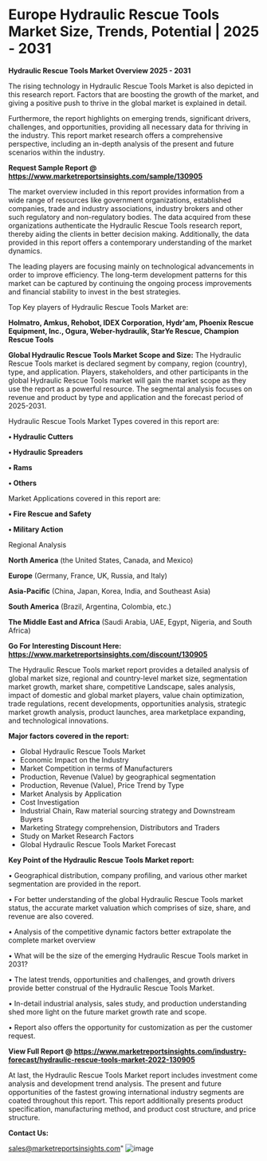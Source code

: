 # Europe Hydraulic Rescue Tools Market Size, Trends, Potential | 2025 - 2031

<Strong> Hydraulic Rescue Tools Market Overview 2025 - 2031</strong>

The rising technology in Hydraulic Rescue Tools Market is also depicted in this research report. Factors that are boosting the growth of the market, and giving a positive push to thrive in the global market is explained in detail.

Furthermore, the report highlights on emerging trends, significant drivers, challenges, and opportunities, providing all necessary data for thriving in the industry. This report market research offers a comprehensive perspective, including an in-depth analysis of the present and future scenarios within the industry.

<strong>Request Sample Report @ <a href=https://www.marketreportsinsights.com/sample/130905>https://www.marketreportsinsights.com/sample/130905</a></strong>

The market overview included in this report provides information from a wide range of resources like government organizations, established companies, trade and industry associations, industry brokers and other such regulatory and non-regulatory bodies. The data acquired from these organizations authenticate the Hydraulic Rescue Tools research report, thereby aiding the clients in better decision making. Additionally, the data provided in this report offers a contemporary understanding of the market dynamics.

The leading players are focusing mainly on technological advancements in order to improve efficiency. The long-term development patterns for this market can be captured by continuing the ongoing process improvements and financial stability to invest in the best strategies.

Top Key players of Hydraulic Rescue Tools Market are:

<strong>Holmatro, Amkus, Rehobot, IDEX Corporation, Hydr'am, Phoenix Rescue Equipment, Inc., Ogura, Weber-hydraulik, StarYe Rescue, Champion Rescue Tools</strong>

<strong><b>Global Hydraulic Rescue Tools Market Scope and Size:</b></strong>
The Hydraulic Rescue Tools market is declared segment by company, region (country), type, and application. Players, stakeholders, and other participants in the global Hydraulic Rescue Tools market will gain the market scope as they use the report as a powerful resource. The segmental analysis focuses on revenue and product by type and application and the forecast period of 2025-2031.

Hydraulic Rescue Tools Market Types covered in this report are:

<strong>• Hydraulic Cutters

• Hydraulic Spreaders

• Rams

• Others</strong>

Market Applications covered in this report are:

<strong>• Fire Rescue and Safety

• Military Action</strong> 

Regional Analysis

<strong>North America</strong> (the United States, Canada, and Mexico)

<strong>Europe</strong> (Germany, France, UK, Russia, and Italy)

<strong>Asia-Pacific</strong> (China, Japan, Korea, India, and Southeast Asia)

<strong>South America</strong> (Brazil, Argentina, Colombia, etc.)

<strong>The Middle East and Africa</strong> (Saudi Arabia, UAE, Egypt, Nigeria, and South Africa)

<strong>Go For Interesting Discount Here: <a href=https://www.marketreportsinsights.com/discount/130905>https://www.marketreportsinsights.com/discount/130905</a></strong>

The Hydraulic Rescue Tools market report provides a detailed analysis of global market size, regional and country-level market size, segmentation market growth, market share, competitive Landscape, sales analysis, impact of domestic and global market players, value chain optimization, trade regulations, recent developments, opportunities analysis, strategic market growth analysis, product launches, area marketplace expanding, and technological innovations.

<strong><b>Major factors covered in the report:</b></strong>
<ul>
  <li>Global Hydraulic Rescue Tools Market </li>
  <li>Economic Impact on the Industry</li>
  <li>Market Competition in terms of Manufacturers</li>
  <li>Production, Revenue (Value) by geographical segmentation</li>
  <li>Production, Revenue (Value), Price Trend by Type</li>
  <li>Market Analysis by Application</li>
  <li>Cost Investigation</li>
  <li>Industrial Chain, Raw material sourcing strategy and Downstream Buyers</li>
  <li>Marketing Strategy comprehension, Distributors and Traders</li>
  <li>Study on Market Research Factors</li>
  <li>Global Hydraulic Rescue Tools Market Forecast</li>
</ul>

<strong><b>Key Point of the Hydraulic Rescue Tools Market report:</b></strong>

• Geographical distribution, company profiling, and various other market segmentation are provided in the report.

• For better understanding of the global Hydraulic Rescue Tools market status, the accurate market valuation which comprises of size, share, and revenue are also covered.

• Analysis of the competitive dynamic factors better extrapolate the complete market overview

• What will be the size of the emerging Hydraulic Rescue Tools market in 2031?

• The latest trends, opportunities and challenges, and growth drivers provide better construal of the Hydraulic Rescue Tools Market.

• In-detail industrial analysis, sales study, and production understanding shed more light on the future market growth rate and scope.

• Report also offers the opportunity for customization as per the customer request.

<strong><b>View Full Report @ <a href=https://www.marketreportsinsights.com/industry-forecast/hydraulic-rescue-tools-market-2022-130905>https://www.marketreportsinsights.com/industry-forecast/hydraulic-rescue-tools-market-2022-130905</a></b></strong>


At last, the Hydraulic Rescue Tools Market report includes investment come analysis and development trend analysis. The present and future opportunities of the fastest growing international industry segments are coated throughout this report. This report additionally presents product specification, manufacturing method, and product cost structure, and price structure.

<strong>Contact Us:</strong>

sales@marketreportsinsights.com"
![image](https://github.com/user-attachments/assets/d5003c6f-fa22-440a-bc0f-32e561777730)
